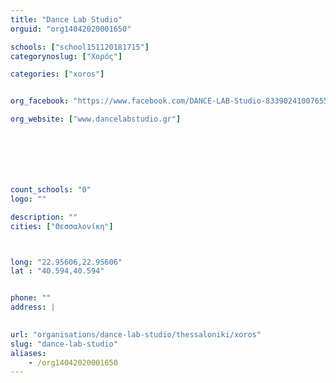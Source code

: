 ```yaml
---
title: "Dance Lab Studio"
orguid: "org14042020001650"

schools: ["school151120181715"]
categorynoslug: ["Χορός"]

categories: ["xoros"]


org_facebook: "https://www.facebook.com/DANCE-LAB-Studio-833902410076553/"

org_website: ["www.dancelabstudio.gr"]







count_schools: "0"
logo: ""

description: ""
cities: ["Θεσσαλονίκη"]



long: "22.95606,22.95606"
lat : "40.594,40.594"


phone: ""
address: |
    

url: "organisations/dance-lab-studio/thessaloniki/xoros"
slug: "dance-lab-studio"
aliases:
    - /org14042020001650
---
```



